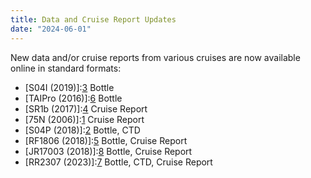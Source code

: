 ```yaml
---
title: Data and Cruise Report Updates
date: "2024-06-01"
---
```


New data and/or cruise reports from various cruises are now available online in standard formats:
- [S04I (2019)]:[3] Bottle
- [TAIPro (2016)]:[6] Bottle
- [SR1b (2017)]:[4] Cruise Report
- [75N (2006)]:[1] Cruise Report
- [S04P (2018)]:[2] Bottle, CTD
- [RF1806 (2018)]:[5] Bottle, Cruise Report
- [JR17003 (2018)]:[8] Bottle, Cruise Report
- [RR2307 (2023)]:[7] Bottle, CTD, Cruise Report

[1]: /cruise/58GS20060721
[2]: /cruise/320620180309
[3]: /cruise/490S20190121
[4]: /cruise/74JC20171121
[5]: /cruise/49UP20180806
[6]: /cruise/29AJ20160818
[7]: /cruise/33RR20230629
[8]: /cruise/74JC20180126
